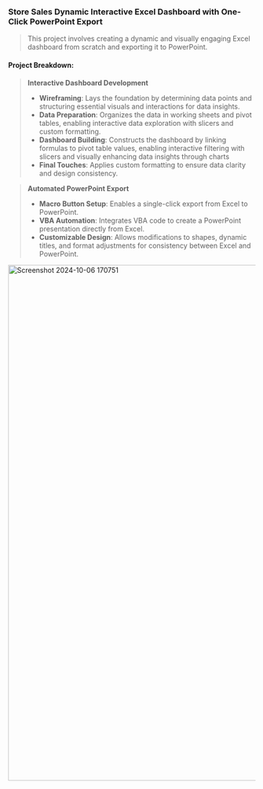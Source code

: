 ### Store Sales Dynamic Interactive Excel Dashboard with One-Click PowerPoint Export
> This project involves creating a dynamic and visually engaging Excel dashboard from scratch and exporting it to PowerPoint.

#### Project Breakdown:
> **Interactive Dashboard Development**
> - **Wireframing**: Lays the foundation by determining data points and structuring essential visuals and interactions for data insights.
> - **Data Preparation**: Organizes the data in working sheets and pivot tables, enabling interactive data exploration with slicers and custom formatting.
> - **Dashboard Building**: Constructs the dashboard by linking formulas to pivot table values, enabling interactive filtering with slicers and visually enhancing data insights through charts
> - **Final Touches**: Applies custom formatting to ensure data clarity and design consistency.

> **Automated PowerPoint Export**
> - **Macro Button Setup**: Enables a single-click export from Excel to PowerPoint.
> - **VBA Automation**: Integrates VBA code to create a PowerPoint presentation directly from Excel.
> - **Customizable Design**: Allows modifications to shapes, dynamic titles, and format adjustments for consistency between Excel and PowerPoint.


<img width="1049" alt="Screenshot 2024-10-06 170751" src="https://github.com/user-attachments/assets/37fcc693-188d-4348-8f9f-0179a0a09c51">
